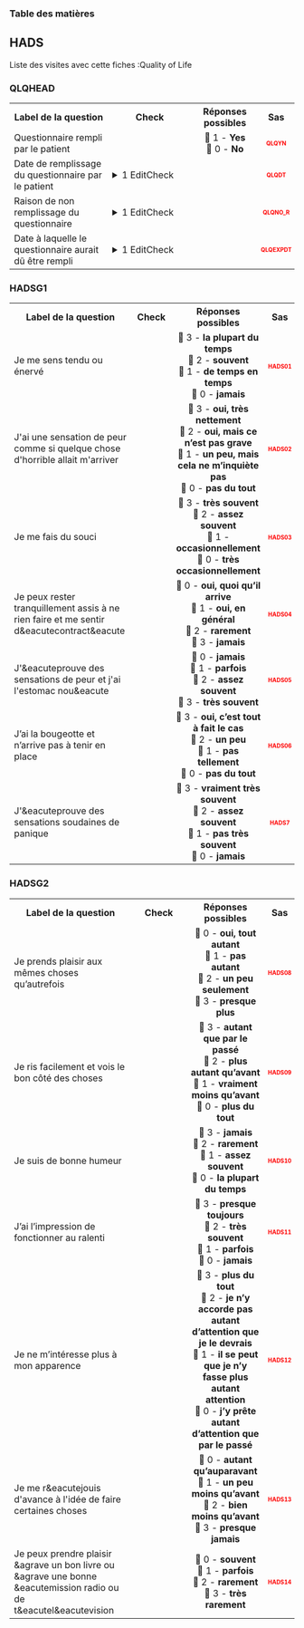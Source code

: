 <body>


<!-- Sidebar -->
<div class=sidebar id=sidebar>
<h3>Table des matières</h3>
<div id=sidebar-links></div>
</div> 
<div class=content> 
<section id='e3a2537a-eef5-4965-b71e-a693ecb14d93' data-parent='b7e0bfe8-1e2f-4e73-a5bb-a735960d0608' data-type='form' data-label='HADS'>
<h2> HADS </h2>
<p>Liste des visites avec cette fiches :Quality of Life</p> 
<h3> QLQHEAD </h3>
<table style='width:100%;'>
<tr>
<th style='width:600px; text-align:center;'><strong>Label de la question </strong></th>
<th class='check' style='width:300px; text-align:center;'><strong>Check</strong></th> <!--$htmlbalise-->
<th style='width:300px; text-align:center;'><strong>Réponses possibles</strong></th>
<th style='width:50px; text-align:center;'><strong>Sas</strong></th>
</tr>
 <tr> 
 <td style='width:600px; text-align:left;'> Questionnaire rempli par le patient</td>
 <td class='check' style='width:600px; text-align:left;'>   </td>
 <td style='width:300px; text-align:center;'> 🔘 1 - <b>Yes</b><br>🔘 0 - <b>No</b> </td> 
<td style='width:50px; text-align:center; color:red; font-size: 10px;'> <b> QLQYN </b></td> 
 </tr>
 <tr> 
 <td style='width:600px; text-align:left;'> Date de remplissage du questionnaire par le patient</td>
 <td class='check' style='width:600px; text-align:left;'>  <details> <summary>1 EditCheck </summary><table><tr><td> 5:[QLQHEAD.*][QLQDT]</td> </tr><tr> <td> <pre><code class='javascript'>#Action Expression 
[QLQHEAD][QLQYN] == '1'; 
#data Expression 
 
</code></pre> </td><td> This item is required.</td> </tr></table></details> </td>
 <td style='width:300px; text-align:center;'>  </td> 
<td style='width:50px; text-align:center; color:red; font-size: 10px;'> <b> QLQDT </b></td> 
 </tr>
 <tr> 
 <td style='width:600px; text-align:left;'> Raison de non remplissage du questionnaire</td>
 <td class='check' style='width:600px; text-align:left;'>  <details> <summary>1 EditCheck </summary><table><tr><td> 5:[QLQHEAD.*][QLQNO_R]</td> </tr><tr> <td> <pre><code class='javascript'>#Action Expression 
[QLQHEAD][QLQYN] == '0'; 
#data Expression 
 
</code></pre> </td><td> This item is required.</td> </tr></table></details> </td>
 <td style='width:300px; text-align:center;'>  </td> 
<td style='width:50px; text-align:center; color:red; font-size: 10px;'> <b> QLQNO_R </b></td> 
 </tr>
 <tr> 
 <td style='width:600px; text-align:left;'> Date à laquelle le questionnaire aurait dû être rempli</td>
 <td class='check' style='width:600px; text-align:left;'>  <details> <summary>1 EditCheck </summary><table><tr><td> 5:[QLQHEAD.*][QLQEXPDT]</td> </tr><tr> <td> <pre><code class='javascript'>#Action Expression 
[QLQHEAD][QLQYN] == '0'; 
#data Expression 
 
</code></pre> </td><td> This item is required.</td> </tr></table></details> </td>
 <td style='width:300px; text-align:center;'>  </td> 
<td style='width:50px; text-align:center; color:red; font-size: 10px;'> <b> QLQEXPDT </b></td> 
 </tr>
</table>

<h3> HADSG1 </h3>
<table style='width:100%;'>
<tr>
<th style='width:600px; text-align:center;'><strong>Label de la question </strong></th>
<th class='check' style='width:300px; text-align:center;'><strong>Check</strong></th> <!--$htmlbalise-->
<th style='width:300px; text-align:center;'><strong>Réponses possibles</strong></th>
<th style='width:50px; text-align:center;'><strong>Sas</strong></th>
</tr>
 <tr> 
 <td style='width:600px; text-align:left;'> Je me sens tendu ou énervé</td>
 <td class='check' style='width:600px; text-align:left;'>   </td>
 <td style='width:300px; text-align:center;'> 🔘 3 - <b>la plupart du temps</b><br>🔘 2 - <b>souvent</b><br>🔘 1 - <b>de temps en temps</b><br>🔘 0 - <b>jamais</b> </td> 
<td style='width:50px; text-align:center; color:red; font-size: 10px;'> <b> HADS01 </b></td> 
 </tr>
 <tr> 
 <td style='width:600px; text-align:left;'> J'ai une sensation de peur comme si quelque chose d&apos;horrible allait m&apos;arriver</td>
 <td class='check' style='width:600px; text-align:left;'>   </td>
 <td style='width:300px; text-align:center;'> 🔘 3 - <b>oui, très nettement</b><br>🔘 2 - <b>oui, mais ce n’est pas grave</b><br>🔘 1 - <b>un peu, mais cela ne m’inquiète pas</b><br>🔘 0 - <b>pas du tout</b> </td> 
<td style='width:50px; text-align:center; color:red; font-size: 10px;'> <b> HADS02 </b></td> 
 </tr>
 <tr> 
 <td style='width:600px; text-align:left;'> Je me fais du souci</td>
 <td class='check' style='width:600px; text-align:left;'>   </td>
 <td style='width:300px; text-align:center;'> 🔘 3 - <b>très souvent</b><br>🔘 2 - <b>assez souvent</b><br>🔘 1 - <b>occasionnellement</b><br>🔘 0 - <b>très occasionnellement</b> </td> 
<td style='width:50px; text-align:center; color:red; font-size: 10px;'> <b> HADS03 </b></td> 
 </tr>
 <tr> 
 <td style='width:600px; text-align:left;'> Je peux rester tranquillement assis à ne rien faire et me sentir d&amp;eacutecontract&amp;eacute</td>
 <td class='check' style='width:600px; text-align:left;'>   </td>
 <td style='width:300px; text-align:center;'> 🔘 0 - <b>oui, quoi qu’il arrive</b><br>🔘 1 - <b>oui, en général</b><br>🔘 2 - <b>rarement</b><br>🔘 3 - <b>jamais</b> </td> 
<td style='width:50px; text-align:center; color:red; font-size: 10px;'> <b> HADS04 </b></td> 
 </tr>
 <tr> 
 <td style='width:600px; text-align:left;'> J'&amp;eacuteprouve des sensations de peur et j'ai l'estomac nou&amp;eacute</td>
 <td class='check' style='width:600px; text-align:left;'>   </td>
 <td style='width:300px; text-align:center;'> 🔘 0 - <b>jamais</b><br>🔘 1 - <b>parfois</b><br>🔘 2 - <b>assez souvent</b><br>🔘 3 - <b>très souvent</b> </td> 
<td style='width:50px; text-align:center; color:red; font-size: 10px;'> <b> HADS05 </b></td> 
 </tr>
 <tr> 
 <td style='width:600px; text-align:left;'> J’ai la bougeotte et n’arrive pas à tenir en place</td>
 <td class='check' style='width:600px; text-align:left;'>   </td>
 <td style='width:300px; text-align:center;'> 🔘 3 - <b>oui, c’est tout à fait le cas</b><br>🔘 2 - <b>un peu</b><br>🔘 1 - <b>pas tellement</b><br>🔘 0 - <b>pas du tout</b> </td> 
<td style='width:50px; text-align:center; color:red; font-size: 10px;'> <b> HADS06 </b></td> 
 </tr>
 <tr> 
 <td style='width:600px; text-align:left;'> J'&amp;eacuteprouve des sensations soudaines de panique</td>
 <td class='check' style='width:600px; text-align:left;'>   </td>
 <td style='width:300px; text-align:center;'> 🔘 3 - <b>vraiment très souvent</b><br>🔘 2 - <b>assez souvent</b><br>🔘 1 - <b>pas très souvent</b><br>🔘 0 - <b>jamais</b> </td> 
<td style='width:50px; text-align:center; color:red; font-size: 10px;'> <b> HADS7 </b></td> 
 </tr>
</table>

<h3> HADSG2 </h3>
<table style='width:100%;'>
<tr>
<th style='width:600px; text-align:center;'><strong>Label de la question </strong></th>
<th class='check' style='width:300px; text-align:center;'><strong>Check</strong></th> <!--$htmlbalise-->
<th style='width:300px; text-align:center;'><strong>Réponses possibles</strong></th>
<th style='width:50px; text-align:center;'><strong>Sas</strong></th>
</tr>
 <tr> 
 <td style='width:600px; text-align:left;'> Je prends plaisir aux mêmes choses qu’autrefois</td>
 <td class='check' style='width:600px; text-align:left;'>   </td>
 <td style='width:300px; text-align:center;'> 🔘 0 - <b>oui, tout autant</b><br>🔘 1 - <b>pas autant</b><br>🔘 2 - <b>un peu seulement</b><br>🔘 3 - <b>presque plus</b> </td> 
<td style='width:50px; text-align:center; color:red; font-size: 10px;'> <b> HADS08 </b></td> 
 </tr>
 <tr> 
 <td style='width:600px; text-align:left;'> Je ris facilement et vois le bon côté des choses</td>
 <td class='check' style='width:600px; text-align:left;'>   </td>
 <td style='width:300px; text-align:center;'> 🔘 3 - <b>autant que par le passé</b><br>🔘 2 - <b>plus autant qu’avant</b><br>🔘 1 - <b>vraiment moins qu’avant</b><br>🔘 0 - <b>plus du tout</b> </td> 
<td style='width:50px; text-align:center; color:red; font-size: 10px;'> <b> HADS09 </b></td> 
 </tr>
 <tr> 
 <td style='width:600px; text-align:left;'> Je suis de bonne humeur</td>
 <td class='check' style='width:600px; text-align:left;'>   </td>
 <td style='width:300px; text-align:center;'> 🔘 3 - <b>jamais</b><br>🔘 2 - <b>rarement</b><br>🔘 1 - <b>assez souvent</b><br>🔘 0 - <b>la plupart du temps</b> </td> 
<td style='width:50px; text-align:center; color:red; font-size: 10px;'> <b> HADS10 </b></td> 
 </tr>
 <tr> 
 <td style='width:600px; text-align:left;'> J’ai l’impression de fonctionner au ralenti</td>
 <td class='check' style='width:600px; text-align:left;'>   </td>
 <td style='width:300px; text-align:center;'> 🔘 3 - <b>presque toujours</b><br>🔘 2 - <b>très souvent</b><br>🔘 1 - <b>parfois</b><br>🔘 0 - <b>jamais</b> </td> 
<td style='width:50px; text-align:center; color:red; font-size: 10px;'> <b> HADS11 </b></td> 
 </tr>
 <tr> 
 <td style='width:600px; text-align:left;'> Je ne m’intéresse plus à mon apparence</td>
 <td class='check' style='width:600px; text-align:left;'>   </td>
 <td style='width:300px; text-align:center;'> 🔘 3 - <b>plus du tout</b><br>🔘 2 - <b>je n’y accorde pas autant d’attention que je le devrais</b><br>🔘 1 - <b>il se peut que je n’y fasse plus autant attention</b><br>🔘 0 - <b>j’y prête autant d’attention que par le passé</b> </td> 
<td style='width:50px; text-align:center; color:red; font-size: 10px;'> <b> HADS12 </b></td> 
 </tr>
 <tr> 
 <td style='width:600px; text-align:left;'> Je me r&amp;eacutejouis d'avance à l'idée de faire certaines choses</td>
 <td class='check' style='width:600px; text-align:left;'>   </td>
 <td style='width:300px; text-align:center;'> 🔘 0 - <b>autant qu’auparavant</b><br>🔘 1 - <b>un peu moins qu’avant</b><br>🔘 2 - <b>bien moins qu’avant</b><br>🔘 3 - <b>presque jamais</b> </td> 
<td style='width:50px; text-align:center; color:red; font-size: 10px;'> <b> HADS13 </b></td> 
 </tr>
 <tr> 
 <td style='width:600px; text-align:left;'> Je peux prendre plaisir &amp;agrave un bon livre ou &amp;agrave une bonne &amp;eacutemission radio ou de t&amp;eacutel&amp;eacutevision</td>
 <td class='check' style='width:600px; text-align:left;'>   </td>
 <td style='width:300px; text-align:center;'> 🔘 0 - <b>souvent</b><br>🔘 1 - <b>parfois</b><br>🔘 2 - <b>rarement</b><br>🔘 3 - <b>très rarement</b> </td> 
<td style='width:50px; text-align:center; color:red; font-size: 10px;'> <b> HADS14 </b></td> 
 </tr>
</table>

</section></section> 
  </div><script>function generateSidebar() {

    // Récupère tous les éléments H1 et H2
    var headersH1 = document.querySelectorAll('h1');
    var headersH2 = document.querySelectorAll('h2');
    var sidebarLinks = document.getElementById('sidebar-links');
    var sections = document.querySelectorAll('.content section');
    
    // Créer des liens pour chaque H1 dans la sidebar
    sections.forEach(section => {
        
        let type=section.getAttribute('data-type')
        var link = document.createElement('a');
        link.href = '#' + section.id;  // Associe le lien à l'ID du H1
        link.textContent = section.getAttribute('data-label');
        link.setAttribute('data-target', section.id);
        link.classList.add(type);  // Lien H1
        // Si le type est "form", ajoute un tiret ou une indentation
        if (type === "form") {
            // Ajouter un tiret avant le texte du lien
            link.textContent = "" + link.textContent;  // Tiret simple

            // Ou ajouter une indentation (par exemple, un espacement supplémentaire)
            link.style.marginLeft = "20px";  // Déplacement à droite, ajustable
        } else {
            // Sinon, applique une police plus grosse et un fond bleuté
            link.style.fontSize = "18px";  // Augmente la taille de la police
            link.style.backgroundColor = "#e0f7fa";  // Fond bleu clair (légèrement bleuté)
            link.style.padding = "5px";  // Un peu de padding pour l'espace autour du texte
            link.style.borderRadius = "4px";  // Coins arrondis pour l'esthétique
        }

        sidebarLinks.appendChild(link);
    })
        
  

    // Gestion des événements de clic sur les liens de la sidebar
    const links = document.querySelectorAll('.sidebar a');

    links.forEach(link => {
        link.addEventListener('click', function (event) {
            event.preventDefault();
            
            const targetId = link.getAttribute('data-target');  // L'ID de la section ciblée
            let selected_section = document.getElementById(targetId);
            let parenttargetId = selected_section.getAttribute('data-parent');
            let select_section = selected_section.getAttribute('data-type');
            let select_label= selected_section.getAttribute('data-label');

            let sections = document.querySelectorAll('.content section');
            console.log(parenttargetId, select_section)
            console.log("selection de la visite ",select_label, " targetId:", targetId, " " , "parenttargetId :",parenttargetId )

            //console.log(targetId,parenttargetId)
           i=0
            sections.forEach(section => {
                // console.log(section)
                i+=1
                let sectionid= section.id;
                let parentid= section.getAttribute('data-parent');
                let type= section.getAttribute('data-type');
                let label= section.getAttribute('data-label');
                                
                section.classList.remove('show', 'hidden');
                let affichage="hidden";

                if ( select_section=="form" && type=="visit"    && sectionid==parenttargetId    )affichage="show"
                else if (select_section==type && (sectionid==targetId))affichage="show"
                else if (select_section=="visit" && type=="form" && parenttargetId==parentid )affichage="show"

                // if (select_section=="form" && (sectionid == targetId || sectionid==parenttargetId  )) affichage="show"
                // else if  (select_section=="visit" && (sectionid == targetId || sectionid==parenttargetId || parentid==targetId || parentid==parenttargetId  )) affichage="show"
                
                section.classList.add(affichage)
                console.log("------------->test du ",label, ":",affichage  , "parenttargetId:",parenttargetId , "sectionid:",sectionid)

            });

        });
    })
}



window.onload = generateSidebar;
</script> </body>


